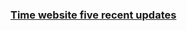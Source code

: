 <!DOCTYPE html>
<html>
<body>
<p><u><h3>Time website five recent updates</h3></u></p>
<p id="demo"></p>
<script>
var myObj, i, j, x = "";
myObj = {
  "name":"https://time.com",
  "link": [
    {"name":"2 million people have died from COVID-19 worldwide", "models":["https://time.com/5930111/2-million-covid-19-deaths/"]},
    {"name":"A fireable Offense", "models":["https://time.com/5929398/police-officers-involved-capitol-riots-charges/"]},
    {"name":"After georgia flips blue GOP push voting restriction", "models":["https://time.com/5928991/georgia-republicans-voting-restrictions/"] },{"name":"Israel leads in COVID-19 vaccinations palestinians are'nt on the list", "models":["https://time.com/5930060/israel-covid-vaccine-palestinians/"] },{"name":"The GOP's last chance to quit trumph", "models":["https://time.com/5929618/donald-trump-impeachment-republicans/"] }
  ]
}
for (i in myObj.link) {
  x += "<h2>" + myObj.link[i].name + "</h2>";
  for (j in myObj.link[i].models) {
    x += myObj.link[i].models[j] + "<br>";
  }
}
document.getElementById("demo").innerHTML = x;
</script>

</body>
</html>

